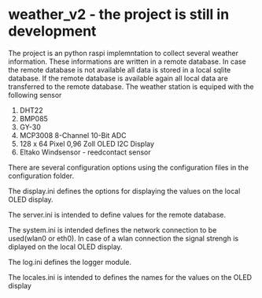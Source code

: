 # weather_v2 - the project is still in development

The project is an python raspi implemntation to collect several weather information. These informations are written in a remote database. In case the remote database is not available all data is stored in a local sqlite database. If the remote database is available again all local data are transferred to the remote database.
The weather station is equiped with the following sensor
1. DHT22
2. BMP085
3. GY-30
4. MCP3008 8-Channel 10-Bit ADC
5. 128 x 64 Pixel 0,96 Zoll OLED I2C Display
6. Eltako Windsensor - reedcontact sensor

There are several configuration options using the configuration files in the configuration folder.

The display.ini defines the options for displaying the values on the local OLED display.

The server.ini is intended to define values for the remote database.

The system.ini is intended defines the network connection to be used(wlan0 or eth0). In case of a wlan connection the signal strengh is diplayed on the local OLED display.

The log.ini defines the logger module.

The locales.ini is intended to defines the names for the values on the OLED display

